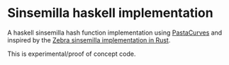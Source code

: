 # Sinsemilla haskell implementation

A haskell sinsemilla hash function implementation using [PastaCurves](https://github.com/nccgroup/pasta-curves) and inspired by the [Zebra sinsemilla implementation in Rust](https://github.com/ZcashFoundation/zebra/blob/main/zebra-chain/src/orchard/sinsemilla.rs).

This is experimental/proof of concept code.
